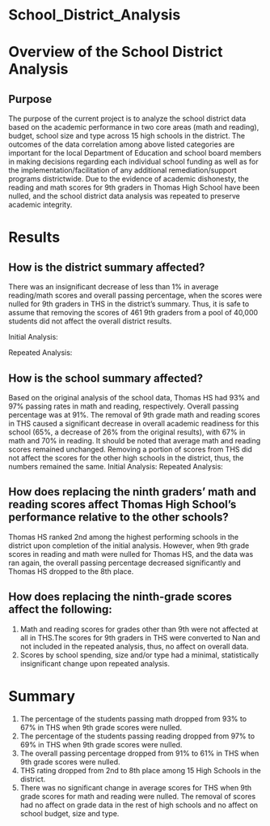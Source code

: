 # School_District_Analysis

# Overview of the School District Analysis

## Purpose
The purpose of the current project is to analyze the school district data based on the academic performance in two core areas (math and reading), budget, school size and type across 15 high schools in the district. The outcomes of the data correlation among above listed categories are important for the local Department of Education and school board members in making decisions regarding each individual school funding as well as for the implementation/facilitation of any additional remediation/support programs districtwide.
Due to the evidence of academic dishonesty, the reading and math scores for 9th graders in Thomas High School have been nulled, and the school district data analysis was repeated to preserve academic integrity. 

# Results

## How is the district summary affected?

There was an insignificant decrease of less than 1% in average reading/math scores and overall passing percentage, when the scores were nulled for 9th graders in THS in the district’s summary. Thus, it is safe to assume that removing the scores of 461 9th graders from a pool of 40,000 students did not affect the overall district results. 

Initial Analysis:

Repeated Analysis:

## How is the school summary affected?

Based on the original analysis of the school data, Thomas HS had 93% and 97% passing rates in math and reading, respectively. Overall passing percentage was at 91%. The removal of 9th grade math and reading scores in THS caused a significant decrease in overall academic readiness for this school (65%, a decrease of 26% from the original results), with 67% in math and 70% in reading. It should be noted that average math and reading scores remained unchanged. Removing a portion of scores from THS did not affect the scores for the other high schools in the district, thus, the numbers remained the same. 
Initial Analysis:
Repeated Analysis:

## How does replacing the ninth graders’ math and reading scores affect Thomas High School’s performance relative to the other schools?

Thomas HS ranked 2nd among the highest performing schools in the district upon completion of the initial analysis. However, when 9th grade scores in reading and math were nulled for Thomas HS, and the data was ran again, the overall passing percentage decreased significantly and Thomas HS dropped to the 8th place. 


## How does replacing the ninth-grade scores affect the following:
	
  1. Math and reading scores for grades other than 9th were not affected at all in THS.The scores for 9th graders in THS were converted to Nan and not          included in the repeated analysis, thus, no affect on overall data.
  2. Scores by school spending, size and/or type had a minimal, statistically insignificant change upon repeated analysis. 

# Summary

  1. The percentage of the students passing math dropped from 93% to 67% in THS when 9th grade scores were nulled.
  2. The percentage of the students passing reading dropped from 97% to 69% in THS when 9th grade scores were nulled.
  3. The overall passing percentage dropped from 91% to 61% in THS when 9th grade scores were nulled.
  4. THS rating dropped from 2nd to 8th place among 15 High Schools in the district. 
  5. There was no significant change in average scores for THS when 9th grade scores for math and reading were nulled. The removal of scores had no affect      on grade data in the rest of high schools and no affect on school budget, size and type. 


